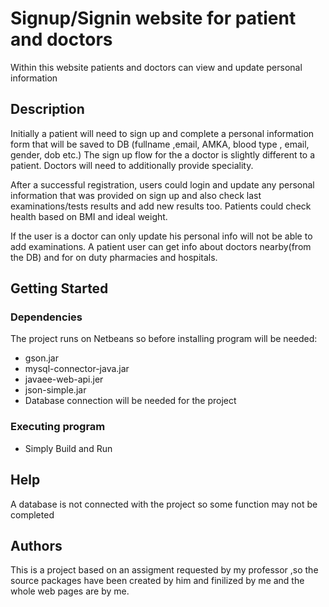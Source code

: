 # Signup/Signin website for patient and doctors

Within this website patients and doctors can view and update personal information

## Description

Initially a patient will need to sign up and complete a personal information form  that will be saved to DB (fullname ,email, AMKA, blood type , email, gender, dob etc.) 
The sign up flow for the a doctor is slightly different to a patient. Doctors will need to additionally provide speciality. 

After a successful registration, users could login and update any personal information that was provided on sign up and also check last examinations/tests results and add new results too. 
Patients could check health based on BMI and ideal weight.

 If the user is a doctor can only update his personal info will not be able to add examinations.
 A patient user can get info about doctors nearby(from the DB) and for on duty pharmacies and hospitals.

## Getting Started

### Dependencies
The project runs on Netbeans so before installing program will be needed:
* gson.jar
* mysql-connector-java.jar
* javaee-web-api.jer
* json-simple.jar
* Database connection will be needed for the project


### Executing program

* Simply Build and Run 


## Help
A database is not connected with the project so some function may not be completed

## Authors

This is a project based on an assigment requested by my professor ,so the source packages have been created by him and finilized by me and the whole web pages are by me.



